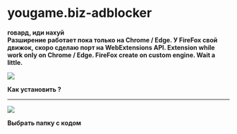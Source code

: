 # yougame.biz-adblocker
<strong>говард, иди нахуй<strong>    <br/>
Разширение работает пока только на Chrome / Edge. У FireFox свой движок, скоро сделаю порт на WebExtensions API.
Extension while work only on Chrome / Edge. FireFox create on custom engine. Wait a little.

<img src="https://i.postimg.cc/760p7FwX/MainLogo.png">   

<strong>Как установить ?</strong>   
<hr>  
<img src="https://i.postimg.cc/rmsDw9T8/2025-08-13-153019.png">

Выбрать папку с кодом
